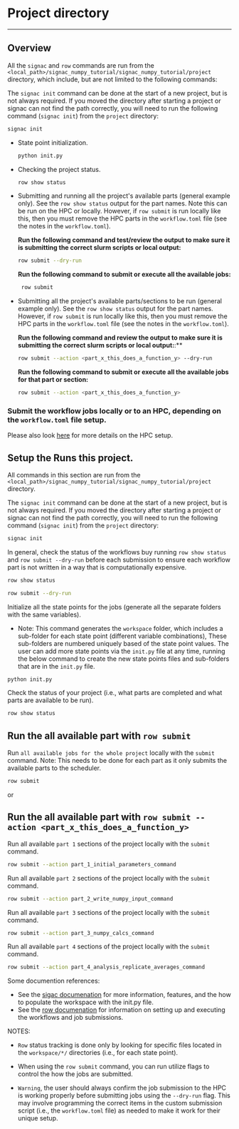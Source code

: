 # Project directory
-------------------

## Overview
All the `signac` and `row` commands are run from the `<local_path>/signac_numpy_tutorial/signac_numpy_tutorial/project` directory, which include, but are not limited to the following commands:

The `signac init` command can be done at the start of a new project, but is not always required. If you moved the directory after starting a project or signac can not find the path correctly, you will need to run the following command (`signac init`) from the `project` directory:

```bash
signac init
```

 - State point initialization.
    ```bash
    python init.py
    ```
 - Checking the project status.
    ```bash
    row show status
    ```

 - Submitting and running all the project's available parts (general example only).  See the `row show status` output for the part names. Note this can be run on the HPC or locally.  However, if `row submit` is run locally like this, then you must remove the HPC parts in the `workflow.toml` file (see the notes in the `workflow.toml`).

    **Run the following command and test/review the output to make sure it is submitting the correct slurm scripts or local output:**
    ```bash
    row submit --dry-run
    ```

    **Run the following command to submit or execute all the available jobs:**
   ```bash
    row submit
    ```

- Submitting all the project's available parts/sections to be run (general example only).  See the `row show status` output for the part names.  However, if `row submit` is run locally like this, then you must remove the HPC parts in the `workflow.toml` file (see the notes in the `workflow.toml`).

    **Run the following command and review the output to make sure it is submitting the correct slurm scripts or local output:**:**
    ```bash
    row submit --action <part_x_this_does_a_function_y> --dry-run
    ```

    **Run the following command to submit or execute all the available jobs for that part or section:**
    ```bash
    row submit --action <part_x_this_does_a_function_y>
    ```

### Submit the workflow jobs locally or to an HPC, depending on the `workflow.toml` file setup. 

Please also look [here](https://row.readthedocs.io/en/0.4.0/workflow/action/submit-options.html) for more details on the HPC setup.

## Setup the Runs this project.

All commands in this section are run from the `<local_path>/signac_numpy_tutorial/signac_numpy_tutorial/project` directory.

The `signac init` command can be done at the start of a new project, but is not always required. If you moved the directory after starting a project or signac can not find the path correctly, you will need to run the following command (`signac init`) from the `project` directory:

```bash
signac init
```

In general, check the status of the workflows buy running `row show status` and `row submit --dry-run` before each submission to ensure each workflow part is not written in a way that is computationally expensive.  

```bash
row show status
```

```bash
row submit --dry-run
```

Initialize all the state points for the jobs (generate all the separate folders with the same variables).  
 - Note: This command generates the `workspace` folder, which includes a sub-folder for each state point (different variable combinations),  These sub-folders are numbered uniquely based of the state point values.  The user can add more state points via the `init.py` file at any time, running the below command to create the new state points files and sub-folders that are in the `init.py` file.

 ```bash
python init.py
```

Check the status of your project (i.e., what parts are completed and what parts are available to be run).

```bash
row show status
```

## Run the all available part with `row submit`
Run `all available jobs for the whole project` locally with the `submit` command. 
Note: This needs to be done for each part as it only submits the available parts to the scheduler.

```bash
row submit
```

or

## Run the all available part with `row submit --action <part_x_this_does_a_function_y>`
Run all available `part 1` sections of the project locally with the `submit` command.

```bash
row submit --action part_1_initial_parameters_command
```

Run all available `part 2` sections of the project locally with the `submit` command.

```bash
row submit --action part_2_write_numpy_input_command
```

Run all available `part 3` sections of the project locally with the `submit` command.

```bash
row submit --action part_3_numpy_calcs_command
```

Run all available `part 4` sections of the project locally with the `submit` command.

```bash
row submit --action part_4_analysis_replicate_averages_command
```

Some documention references:

- See the [sigac documenation](https://docs.signac.io/) for more information, features, and the how to populate the workspace with the init.py file.
- See the [row documenation](https://row.readthedocs.io/) for information on setting up and executing the workflows and job submissions. 

NOTES:
- `Row` status tracking is done only by looking for specific files located in the `workspace/*/` directories (i.e., for each state point).

- When using the `row submit` command, you can run utilize flags to control the how the jobs are submitted. 

- `Warning`, the user should always confirm the job submission to the HPC is working properly before submitting jobs using the `--dry-run` flag.  This may involve programming the correct items in the custom submission script (i.e., the `workflow.toml` file) as needed to make it work for their unique setup. 


